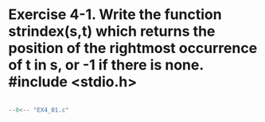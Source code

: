 # Exercise 4-1. Write the function strindex(s,t) which returns the position of the rightmost occurrence of t in s, or -1 if there is none. #include <stdio.h>

``` c

--8<-- "EX4_01.c"

```
